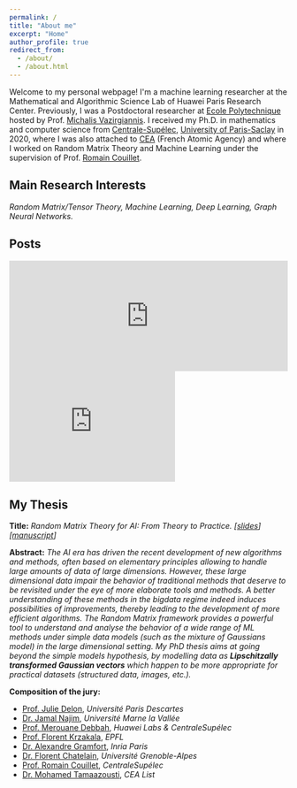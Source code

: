 ```yaml
---
permalink: /
title: "About me"
excerpt: "Home"
author_profile: true
redirect_from: 
  - /about/
  - /about.html
---
```


Welcome to my personal webpage! I'm a machine learning researcher at the Mathematical and Algorithmic Science Lab of Huawei Paris Research Center. Previously, I was a Postdoctoral researcher at [Ecole Polytechnique](https://www.polytechnique.edu/en) hosted by Prof. [Michalis Vazirgiannis](http://www.lix.polytechnique.fr/Labo/Michalis.Vazirgiannis/). I received my Ph.D. in mathematics and computer science from [Centrale-Supélec](https://www.centralesupelec.fr/), [University of Paris-Saclay](https://www.universite-paris-saclay.fr/en) in 2020, where I was also attached to [CEA](http://www.cea.fr/) (French Atomic Agency) and where I worked on Random Matrix Theory and Machine Learning under the supervision of Prof. [Romain Couillet](https://romaincouillet.hebfree.org/).

**Main Research Interests**
-
*Random Matrix/Tensor Theory, Machine Learning, Deep Learning, Graph Neural Networks.*

Posts
-
<iframe src="https://www.linkedin.com/embed/feed/update/urn:li:share:6940689339597135872" height="200" style="width: 100%;" frameborder="0" allowfullscreen="" title="Post intégré"></iframe>
<iframe src="https://www.linkedin.com/embed/feed/update/urn:li:ugcPost:6729771810973351936" height="200" style="width: auto;" frameborder="0" allowfullscreen="" title="Post intégré"></iframe>

My Thesis
-
**Title:** *Random Matrix Theory for AI: From Theory to Practice. [[slides](https://melaseddik.github.io/files/slides/thesis_slides.pdf)] [[manuscript](https://melaseddik.github.io/files/thesis_seddik.pdf)]*

**Abstract:** *The AI era has driven the recent development of new algorithms and methods, often based on elementary principles allowing to handle large amounts of data of large dimensions. However, these large dimensional data impair the behavior of traditional methods that deserve to be revisited under the eye of more elaborate tools and methods. A better understanding of these methods in the bigdata regime indeed induces possibilities of improvements, thereby leading to the development of more efficient algorithms. The Random Matrix framework provides a powerful tool to understand and analyse the behavior of a wide range of ML methods under simple data models (such as the mixture of Gaussians model) in the large dimensional setting. My PhD thesis aims at going beyond the simple models hypothesis, by modelling data as **Lipschitzally transformed Gaussian vectors** which happen to be more appropriate for practical datasets (structured data, images, etc.).*

**Composition of the jury:**
- [Prof. Julie Delon](http://scholar.google.fr/citations?user=X6MBHUUAAAAJ&hl=en), *Université Paris Descartes*
- [Dr. Jamal Najim](https://scholar.google.fr/citations?hl=en&user=1xCmHRIAAAAJ), *Université Marne la Vallée*
- [Prof. Merouane Debbah](https://scholar.google.fr/citations?hl=en&user=HU5I0X4AAAAJ), *Huawei Labs & CentraleSupélec*
- [Prof. Florent Krzakala](https://scholar.google.fr/citations?hl=en&user=3jDeUlMAAAAJ), *EPFL*
- [Dr. Alexandre Gramfort](https://scholar.google.fr/citations?hl=en&user=fhxshS0AAAAJ), *Inria Paris*
- [Dr. Florent Chatelain](http://florent.chatelain.free.fr/), *Université Grenoble-Alpes*
- [Prof. Romain Couillet](https://scholar.google.fr/citations?hl=en&user=LcZ1YVgAAAAJ), *CentraleSupélec*
- [Dr. Mohamed Tamaazousti](https://scholar.google.fr/citations?hl=en&user=GECYQPMAAAAJ), *CEA List*



